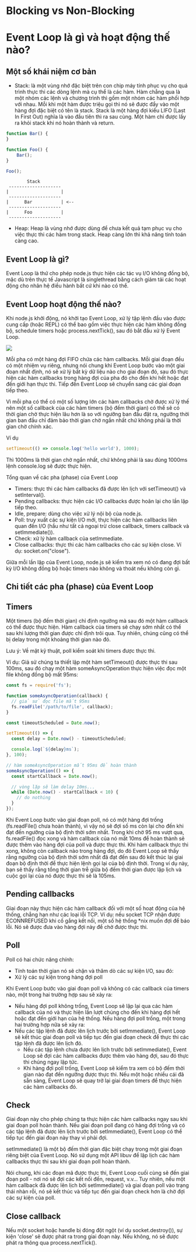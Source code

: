 # Blocking vs Non-Blocking

# Event Loop là gì và hoạt động thế nào?
## Một số khái niệm cơ bản
- Stack: là một vùng nhớ đặc biệt trên con chip máy tính phục vụ cho quá trình thực thi các dòng lệnh mà cụ thể là các hàm. Hàm chẳng qua là một nhóm các lệnh và chương trình thì gồm một nhóm các hàm phối hợp với nhau. Mỗi khi một hàm được triệu gọi thì nó sẽ được đẩy vào một hàng đợi đặc biệt có tên là stack. Stack là một hàng đợi kiểu LIFO (Last In First Out) nghĩa là vào đầu tiên thì ra sau cùng. Một hàm chỉ được lấy ra khỏi stack khi nó hoàn thành và return.

```js
function Bar() {
}

function Foo() {
    Bar();
}

Foo();
```

```
        Stack    
 -------------------- 
|                    |
 -------------------- 
|      Bar           | <--
 -------------------- 
|      Foo           |
 --------------------
 ```

 - Heap: Heap là vùng nhớ được dùng để chưa kết quả tạm phục vụ cho việc thực thi các hàm trong stack. Heap càng lớn thì khả năng tính toán càng cao.

 ## Event Loop là gì?
Event Loop là thứ cho phép node.js thực hiện các tác vụ I/O không đồng bộ, mặc dù trên thực tế Javascript là singlethread bằng cách giảm tải các hoạt động cho nhân hệ điều hành bất cứ khi nào có thể.

 ## Event Loop hoạt động thế nào?
Khi node.js khởi động, nó khởi tạo Event Loop, xử lý tập lệnh đầu vào được cung cấp (hoặc REPL) có thể bao gồm việc thực hiện các hàm không đồng bộ, schedule timers hoặc process.nextTick(), sau đó bắt đầu xử lý Event Loop.

![](https://i.imgur.com/eUpfvqm.png)

Mỗi pha có một hàng đợi FIFO chứa các hàm callbacks. Mỗi giai đoạn đều có một nhiệm vụ riêng, nhưng nói chung khi Event Loop bước vào một giai đoạn nhất định, nó sẽ xử lý bất kỳ dữ liệu nào cho giai đoạn đó, sau đó thực hiện các hàm callbacks trong hàng đợi của pha đó cho đến khi hết hoặc đạt đến giới hạn thực thi. Tiếp đến Event Loop sẽ chuyển sang các giai đoạn tiếp theo.

Vì mỗi pha có thể có một số lượng lớn các hàm callbacks chờ được xử lý thế nên một số callback của các hàm timers (bộ đếm thời gian) có thể sẽ có thời gian chờ thực hiện lâu hơn là so với ngưỡng ban đầu đặt ra, ngưỡng thời gian ban đầu chỉ đảm bảo thời gian chờ ngắn nhất chứ không phải là thời gian chờ chính xác.

Ví dụ

```js
setTimeout(() => console.log('hello world'), 1000);
```

Thì 1000ms là thời gian chờ ngắn nhất, chứ không phải là sau đúng 1000ms lệnh console.log sẽ được thực hiện.

Tổng quan về các pha (phase) của Event Loop
- Timers: thực thi các hàm callbacks đã được lên lịch với setTimeout() và setInterval().
- Pending callbacks: thực hiện các I/O callbacks được hoãn lại cho lần lặp tiếp theo.
- Idle, prepare: dùng cho việc xử lý nội bộ của node.js.
- Poll: truy xuất các sự kiện I/O mới, thực hiện các hàm callbacks liên quan đến I/O (hầu như tất cả ngoại trừ close callback, timers callback và setImmediate()).
- Check: xử lý hàm callback của setImmediate.
- Close callbacks: thực thi các hàm callbacks cho các sự kiện close. Ví dụ: socket.on("close").

Giữa mỗi lần lặp của Event Loop, node.js sẽ kiểm tra xem nó có đang đợi bất kỳ I/O không đồng bộ hoặc timers nào không và thoát nếu không còn gì.

## Chi tiết các pha (phase) của Event Loop
## Timers
Một timers (bộ đếm thời gian) chỉ định ngưỡng mà sau đó một hàm callback có thể được thực hiện. Hàm callback của timers sẽ chạy sớm nhất có thể sau khi lượng thời gian được chỉ định trôi qua. Tuy nhiên, chúng cũng có thể bị delay trong một khoảng thời gian nào đó.

Lưu ý: Về mặt kỹ thuật, poll kiểm soát khi timers được thực thi.

Ví dụ: Giả sử chúng ta thiết lập một hàm setTimeout() được thực thi sau 100ms, sau đó chạy một hàm someAsyncOperation thực hiện việc đọc một file không đồng bộ mất 95ms:

```js
const fs = require('fs');

function someAsyncOperation(callback) {
  // giả sử đọc file mất 95ms
  fs.readFile('/path/to/file', callback);
}

const timeoutScheduled = Date.now();

setTimeout(() => {
  const delay = Date.now() - timeoutScheduled;

  console.log(`${delay}ms`);
}, 100);

// hàm someAsyncOperation mất 95ms để hoàn thành
someAsyncOperation(() => {
  const startCallback = Date.now();

  // vòng lặp sẽ làm delay 10ms...
  while (Date.now() - startCallback < 10) {
    // do nothing
  }
});
```

Khi Event Loop bước vào giai đoạn poll, nó có một hàng đợi trống (fs.readFile() chưa hoàn thành), vì vậy nó sẽ đợi số ms còn lại cho đến khi đạt đến ngưỡng của bộ định thời sớm nhất. Trong khi chờ 95 ms vượt qua, fs.readFile() đọc xong và hàm callback của nó mất 10ms để hoàn thành sẽ được thêm vào hàng đợi của poll và được thực thi. Khi hàm callback thực thi xong, không còn callback nào trong hàng đợi, do đó Event Loop sẽ thấy rằng ngưỡng của bộ định thời sớm nhất đã đạt đến sau đó kết thúc lại giai đoạn bộ định thời để thực hiện lệnh gọi lại của bộ định thời. Trong ví dụ này, bạn sẽ thấy rằng tổng thời gian trễ giữa bộ đếm thời gian được lập lịch và cuộc gọi lại của nó được thực thi sẽ là 105ms.

## Pending callbacks
Giai đoạn này thực hiện các hàm callback đối với một số hoạt động của hệ thống, chẳng hạn như các loại lỗi TCP. Ví dụ: nếu socket TCP nhận được ECONNREFUSED khi cố gắng kết nối, một số hệ thống *nix muốn đợi để báo lỗi. Nó sẽ được đưa vào hàng đợi này để chờ được thực thi.

## Poll
Poll có hai chức năng chính:

- Tính toán thời gian nó sẽ chặn và thăm dò các sự kiện I/O, sau đó:
- Xử lý các sự kiện trong hàng đợi poll

Khi Event Loop bước vào giai đoạn poll và không có các callback của timers nào, một trong hai trường hợp sau sẽ xảy ra:

- Nếu hàng đợi poll không trống, Event Loop sẽ lặp lại qua các hàm callback của nó và thực hiện lần lượt chúng cho đến khi hàng đợi hết hoặc đạt đến giới hạn của hệ thống.
Nếu hàng đợi poll trống, một trong hai trường hợp nữa sẽ xảy ra:
- Nếu các tập lệnh đã được lên lịch trước bởi setImmediate(), Event Loop sẽ kết thúc giai đoạn poll và tiếp tục đến giai đoạn check để thực thi các tập lệnh đã được lên lịch đó.
    - Nếu các tập lệnh chưa được lên lịch trước bởi setImmediate(), Event Loop sẽ đợi các hàm callbacks được thêm vào hàng đợi, sau đó thực thi chúng ngay lập tức.
    - Khi hàng đợi poll trống, Event Loop sẽ kiểm tra xem có bộ đếm thời gian nào đạt đến ngưỡng được thực thi. Nếu một hoặc nhiều cái đã sẵn sàng, Event Loop sẽ quay trở lại giai đoạn timers để thực hiện các hàm callbacks đó.

## Check
Giai đoạn này cho phép chúng ta thực hiện các hàm callbacks ngay sau khi giai đoạn poll hoàn thành. Nếu giai đoạn poll đang có hàng đợi trống và có các tập lệnh đã được lên lịch trước bởi setImmediate(), Event Loop có thể tiếp tục đến giai đoạn này thay vì phải đợi.

setImmediate() là một bộ đếm thời gian đặc biệt chạy trong một giai đoạn riêng biệt của Event Loop. Nó sử dụng một API libuv để lập lịch các hàm callbacks thực thi sau khi giai đoạn poll hoàn thành.

Nói chung, khi các đoạn mã được thực thi, Event Loop cuối cùng sẽ đến giai đoạn poll - nơi nó sẽ đợi các kết nối đến, request, v.v… Tuy nhiên, nếu một hàm callback đã được lên lịch bởi setImmediate() và giai đoạn poll vào trạng thái nhàn rỗi, nó sẽ kết thúc và tiếp tục đến giai đoạn check hơn là chờ đợi các sự kiện của poll.

## Close callback
Nếu một socket hoặc handle bị đóng đột ngột (ví dụ socket.destroy()), sự kiện 'close' sẽ được phát ra trong giai đoạn này. Nếu không, nó sẽ được phát ra thông qua process.nextTick().
